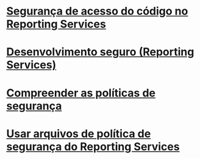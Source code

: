 # [Segurança de acesso do código no Reporting Services](code-access-security-in-reporting-services.md)
# [Desenvolvimento seguro (Reporting Services)](secure-development-reporting-services.md)
# [Compreender as políticas de segurança](understanding-security-policies.md)
# [Usar arquivos de política de segurança do Reporting Services](using-reporting-services-security-policy-files.md)
